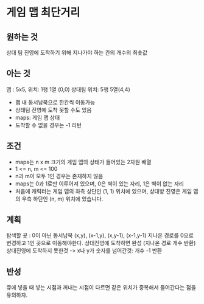 # 게임 맵 최단거리

## 원하는 것

상대 팀 진영에 도착하기 위해 지나가야 하는 칸의 개수의 최솟값

## 아는 것

맵 : 5x5, 위치: 1행 1열 (0,0)
상대팀 위치: 5행 5열(4,4)

- 맵 내 동서남북으로 한칸씩 이동가능
- 상태팀 진영에 도착 못할 수도 있음
- maps: 게임 맵 상태
- 도착할 수 없을 경우는 -1 리턴

## 조건

- maps는 n x m 크기의 게임 맵의 상태가 들어있는 2차원 배열
- 1 <= n, m <= 100
- n과 m이 모두 1인 경우는 존재하지 않음
- maps는 0과 1로만 이루어져 있으며, 0은 벽이 있는 자리, 1은 벽이 없는 자리
- 처음에 캐릭터는 게임 맵의 좌측 상단인 (1, 1) 위치에 있으며, 상대방 진영은 게임 맵의 우측 하단인 (n, m) 위치에 있습니다.

## 계획

탐색할 곳 : 0이 아닌 동서남북 (x,y), (x-1,y), (x,y-1), (x-1,y-1)
지나온 경로를 0으로 변경하고 1인 곳으로 이동해야한다.
상대진영에 도착하면 완성 (지나온 경로 개수 반환)
상대진영에 도착하지 못한것 -> x나 y가 숫자를 넘어간것: 개수 -1 반환

## 반성

큐에 넣을 때 넣는 시점과 꺼내는 시점이 다르면 같은 위치가 중복해서 들어간다는 점을 유의하자.

